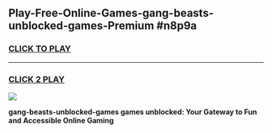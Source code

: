 
## Play-Free-Online-Games-gang-beasts-unblocked-games-Premium #n8p9a
<h3>
<a href="https://premium.freeplayer.one?title=gang-beasts-unblocked-games&ref=8M">CLICK TO PLAY</a></h3>
<hr>

<h3>
<a href="https://premium.freeplayer.one?title=gang-beasts-unblocked-games&ref=8M">CLICK 2 PLAY</a>
  
</h3>

<a href="https://premium.freeplayer.one?title=gang-beasts-unblocked-games&ref=8M"><img src="https://clearcache.store/games.png"></a>


**gang-beasts-unblocked-games games unblocked: Your Gateway to Fun and Accessible Online Gaming**
